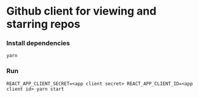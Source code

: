 # Github client for viewing and starring repos

### Install dependencies

`yarn`

### Run

`REACT_APP_CLIENT_SECRET=<app client secret> REACT_APP_CLIENT_ID=<app client id> yarn start`
